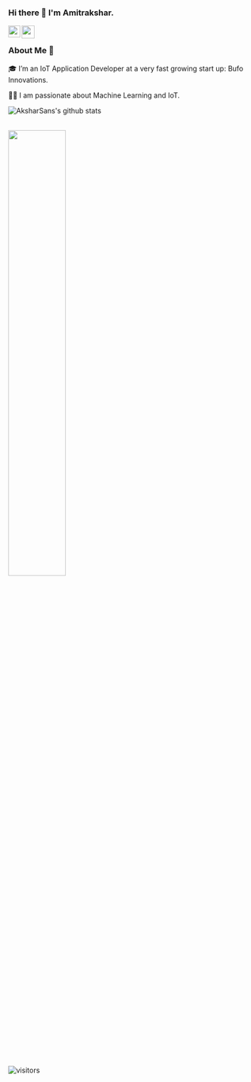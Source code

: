 ### Hi there 👋 I'm Amitrakshar.

<a href="https://www.linkedin.com/in/amitrakshar-sanyal-a59376191/">

  <img align="left" width="24px" src="https://cdn.jsdelivr.net/npm/simple-icons@v3/icons/linkedin.svg"  />

</a>

<a href="mailto:sanyalamitrakshar@gmail.com ">

  <img align="left" width="26px" src="https://cdn.jsdelivr.net/npm/simple-icons@v3/icons/gmail.svg" />

</a>

<br />

### About Me 🚀

🎓 I’m an IoT Application Developer at a very fast growing start up: Bufo Innovations. </br>

👨‍💻  I am passionate about Machine Learning and IoT.

![AksharSans's github stats](https://github-readme-stats.vercel.app/api?username=amitrakshar01&show_icons=true&hide_border=true)

<br />

<img width="48%" src="https://github-readme-streak-stats.herokuapp.com/?user=amitrakshar01&theme=tokyonight" />

</p>

![visitors](https://visitor-badge.laobi.icu/badge?page_id=amitrakshar01.amitrakshar01)
